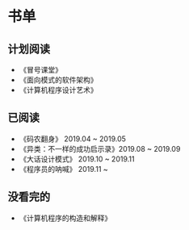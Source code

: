 # 书单

## 计划阅读

* 《冒号课堂》
* 《面向模式的软件架构》
* 《计算机程序设计艺术》

## 已阅读

* 《码农翻身》     2019.04 ~ 2019.05
* 《异类：不一样的成功启示录》2019.08 ~ 2019.09
* 《大话设计模式》  2019.10 ~ 2019.11
* 《程序员的呐喊》  2019.11 ~

## 没看完的

* 《计算机程序的构造和解释》

